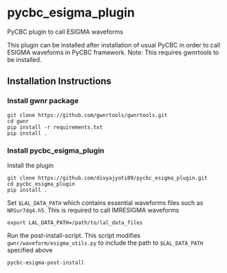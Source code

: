 # pycbc_esigma_plugin
PyCBC plugin to call ESIGMA waveforms

This plugin can be installed after installation of usual PyCBC in order to call ESIGMA waveforms in PyCBC framework. 
Note: This requires gwnrtools to be installed.

## Installation Instructions
### Install gwnr package
```
git clone https://github.com/gwnrtools/gwnrtools.git
cd gwnr
pip install -r requirements.txt
pip install .
```

### Install pycbc_esigma_plugin
Install the plugin
```
git clone https://github.com/divyajyoti09/pycbc_esigma_plugin.git
cd pycbc_esigma_plugin
pip install .
```
Set `$LAL_DATA_PATH` which contains essential waveforms files such as `NRSur7dq4.h5`. This is required to call IMRESIGMA waveforms
```
export LAL_DATA_PATH=/path/to/lal_data_files
```
Run the post-install-script. This script modifies `gwnr/waveform/esigma_utils.py` to include the path to `$LAL_DATA_PATH` specified above
```
pycbc-esigma-post-install
```
